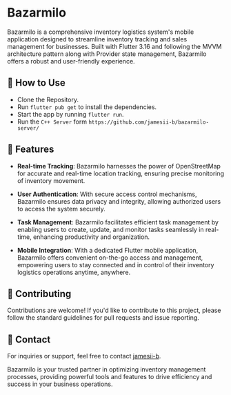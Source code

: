 # Bazarmilo

Bazarmilo is a comprehensive inventory logistics system's mobile application designed to streamline inventory tracking and sales management for businesses. Built with Flutter 3.16 and following the MVVM architecture pattern along with Provider state management, Bazarmilo offers a robust and user-friendly experience.

## 🚀 How to Use
- Clone the Repository.
- Run `flutter pub get` to install the dependencies.
- Start the app by running `flutter run`.
- Run the `C++ Server` form `https://github.com/jamesii-b/bazarmilo-server/`


## 🌟 Features
- **Real-time Tracking**: Bazarmilo harnesses the power of OpenStreetMap for accurate and real-time location tracking, ensuring precise monitoring of inventory movement.
  
- **User Authentication**: With secure access control mechanisms, Bazarmilo ensures data privacy and integrity, allowing authorized users to access the system securely.

- **Task Management**: Bazarmilo facilitates efficient task management by enabling users to create, update, and monitor tasks seamlessly in real-time, enhancing productivity and organization.

- **Mobile Integration**: With a dedicated Flutter mobile application, Bazarmilo offers convenient on-the-go access and management, empowering users to stay connected and in control of their inventory logistics operations anytime, anywhere.


## 🤝 Contributing
Contributions are welcome! If you'd like to contribute to this project, please follow the standard guidelines for pull requests and issue reporting.

## 📧 Contact
For inquiries or support, feel free to contact  [jamesii-b](https://github.com/jamesii-b).



Bazarmilo is your trusted partner in optimizing inventory management processes, providing powerful tools and features to drive efficiency and success in your business operations.
